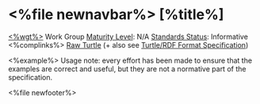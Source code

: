 &lt;%file newnavbar%&gt;
\[%title%\]
===========

[&lt;%wgt%&gt;](%3C%wg%%3E) Work Group
[Maturity Level](versions.html#maturity): N/A
[Standards Status](versions.html#std-process): Informative
&lt;%complinks%&gt;
[Raw Turtle](%3C%prettyname%%3E) (+ also see [Turtle/RDF Format Specification](rdf.html))

&lt;%example%&gt;
Usage note: every effort has been made to ensure that the examples are correct and useful, but they are not a normative part of the specification.

&lt;%file newfooter%&gt;
